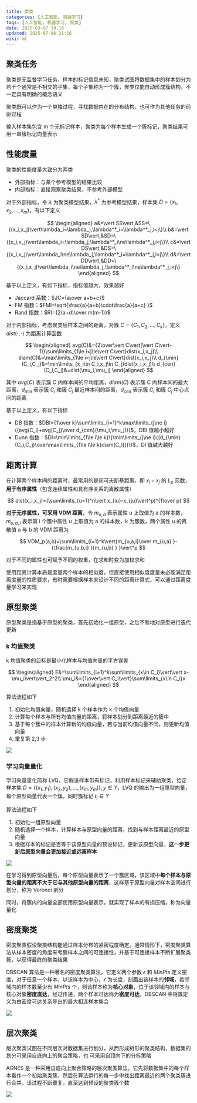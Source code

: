 ```yaml
---
title: 聚类
categories: [人工智能, 机器学习]
tags: [人工智能, 机器学习, 聚类]
date: 2025-03-07 19:10
updated: 2025-07-06 21:16
wiki: ml
---
```

## 聚类任务

聚类是无监督学习任务，样本的标记信息未知，聚类试图将数据集中的样本划分为若干个通常是不相交的子集，每个子集称为一个簇，聚类仅能自动形成簇结构，不一定具有明确的概念语义

聚类既可以作为一个单独过程，寻找数据内在的分布结构，也可作为其他任务的前驱过程

输入样本集包含 m 个无标记样本，聚类为每个样本生成一个簇标记，聚类结果可用一串簇标记向量表示

## 性能度量

聚类的性能度量大致分为两类

- 外部指标：与某个参考模型的结果比较
- 内部指标：直接观察聚类结果，不参考外部模型

对于外部指标，令 $\lambda$ 为聚类模型结果，$\lambda^*$ 为参考模型结果，样本集 $D=\{x_1,x_2,...,x_m\}$，有以下定义

$$
\begin{aligned}
a&=\vert SS\vert,&SS=\{(x_i,x_j)\vert\lambda_i=\lambda_j,\lambda^*_i=\lambda^*_j,i<j\}\\
b&=\vert SD\vert,&SD=\{(x_i,x_j)\vert\lambda_i=\lambda_j,\lambda^*_i\ne\lambda^*_j,i<j\}\\
c&=\vert DS\vert,&DS=\{(x_i,x_j)\vert\lambda_i\ne\lambda_j,\lambda^*_i=\lambda^*_j,i<j\}\\
d&=\vert DD\vert,&DD=\{(x_i,x_j)\vert\lambda_i\ne\lambda_j,\lambda^*_i\ne\lambda^*_j,i<j\}
\end{aligned}
$$

基于以上定义，有如下指标，指标值越大，效果越好

- Jaccard 系数：$JC={a\over a+b+c}$
- FM 指数：$FMI=\sqrt{\frac{a}{a+b}\cdot\frac{a}{a+c} }$
- Rand 指数：$RI={2(a+d)\over m(m-1)}$

对于内部指标，考虑聚类后样本之间的距离，对簇 $C=\{C_1,C_2,...,C_k\}$，定义 $dist(\cdot,\cdot)$ 为距离计算函数

$$
\begin{aligned}
avg(C)&={2\over\vert C\vert(\vert C\vert-1)}\sum\limits_{1\le i<j\le\vert C\vert}dist(x_i,x_j)\\
diam(C)&=\max\limits_{1\le i<j\le\vert C\vert}dist(x_i,x_j)\\
d_{\min}(C_i,C_j)&=\min\limits_{x_i\in C_i,x_j\in C_j}dist(x_i,x_j)\\
d_{cen}(C_i,C_j)&=dist(\mu_i,\mu_j)
\end{aligned}
$$

其中 $avg(C)$ 表示簇 C 内样本间的平均距离，$diam(C)$ 表示簇 C 内样本间的最大距离，$d_\min$ 表示簇 $C_i$ 和簇 $C_j$ 最近样本间的距离，$d_{cen}$ 表示簇 $C_i$ 和簇 $C_j$ 中心点间的距离

基于以上定义，有以下指标

- DB 指数：$DBI={1\over k}\sum\limits_{i=1}^k\max\limits_{j\ne i}({avg(C_i)+avg(C_j)\over d_{cen}(\mu_i,\mu_j)})$，DBI 值越小越好
- Dunn 指数：$DI=\min\limits_{1\le i\le k}\{\min\limits_{j\ne i}({d_{\min}(C_i,C_j)\over\max\limits_{1\le l\le k}diam(C_l)})\}$，DI 值越大越好

## 距离计算

在计算两个样本间的距离时，最常用的是闵可夫斯基距离，即 $x_i-x_j$ 的 $L_p$ 范数，**用于有序属性**（包含连续属性和具有序关系的离散属性）

$$
dist(x_i,x_j)=(\sum\limits_{u=1}^n\vert x_{iu}-x_{ju}\vert^p)^{1\over p}
$$

**对于无序属性，可采用 VDM 距离**，令 $m_{u,a}$ 表示属性 u 上取值为 a 的样本数，$m_{u,a,i}$ 表示第 i 个簇中属性 u 上取值为 a 的样本数，k 为簇数，两个属性 u 的离散值 a 与 b 的 VDM 距离为

$$
VDM_p(a,b)=\sum\limits_{i=1}^k\vert{m_{u,a,i}\over m_{u,a} }-{\frac{m_{u,b,i} }{m_{u,b} } }\vert^p
$$

对于不同的属性也可赋予不同的权重，在求和时变为加权求和

使用距离计算本质是度量两个样本的相似度，但直接使用相似度度量未必能满足距离度量的性质要求，有时需要根据样本来设计不同的距离计算式，可以通过距离度量学习来实现

## 原型聚类

原型聚类是指基于原型的聚类，首先初始化一组原型，之后不断地对原型进行迭代更新

### k 均值聚类

k 均值聚类的目标是最小化样本与均值向量的平方误差

$$
\begin{aligned}
E&=\sum\limits_{i=1}^k\sum\limits_{x\in C_i}\vert\vert x-\mu_i\vert\vert_2^2\\
\mu_i&={1\over\vert C_i\vert}\sum\limits_{x\in C_i}x
\end{aligned}
$$

算法流程如下

1. 初始化均值向量，随机选择 k 个样本作为 k 个均值向量
2. 计算每个样本与所有均值向量的距离，将样本划分到距离最近的簇中
3. 基于每个簇中的样本计算新的均值向量，若与当前均值向量不同，则更新均值向量
4. 重复第 2,3 步

![](https://baymaxam-1309988842.cos.ap-beijing.myqcloud.com/blog/ml-%E8%81%9A%E7%B1%BB%2Fml-%E8%81%9A%E7%B1%BB-1751805960045.png)

### 学习向量量化

学习向量量化简称 LVQ，它假设样本带有标记，利用样本标记来辅助聚类，给定样本集 $D=\{(x_1,y_1),(x_2,y_2),...,(x_m,y_m)\},y\in\Upsilon$，LVQ 的输出为一组原型向量，每个原型向量代表一个簇，同时簇标记 $t_i\in\Upsilon$

算法流程如下

1. 初始化一组原型向量
2. 随机选择一个样本，计算样本与原型向量的距离，找到与样本距离最近的原型向量
3. 根据样本的标记是否等于该原型向量的预设标记，更新该原型向量，**这一步更新后原型向量会更加接近或远离样本**

![](https://baymaxam-1309988842.cos.ap-beijing.myqcloud.com/blog/ml-%E8%81%9A%E7%B1%BB%2Fml-%E8%81%9A%E7%B1%BB-1751805972046.png)

在学习得到原型向量后，每个原型向量表示了一个簇区域，该区域中**每个样本与原型向量的距离不大于它与其他原型向量的距离**，这样基于原型向量对样本空间进行划分，称为 Voronoi 剖分

同时，将簇内的向量全部使用原型向量表示，就实现了样本的有损压缩，称为向量量化

## 密度聚类

密度聚类假设聚类结构能通过样本分布的紧密程度确定。通常情形下，密度聚类算法从样本密度的角度来考察样本之间的可连接性，并基于可连接样本不断扩展聚类簇，以获得最终的聚类结果

DBSCAN 算法是一种著名的密度聚类算法，它定义两个参数 $\epsilon$ 和 $MinPts$ 定义密度，对于任意一个样本，以该样本为中心，$\epsilon$ 为长度，刻画出该样本的**邻域**，若邻域内的样本数至少有 $MinPts$ 个，则该样本称为**核心对象**，位于该邻域内的样本与核心对象**密度直达**，经过传递，两个样本可达称为**密度可达**，DBSCAN 中将簇定义为由密度可达关系导出的最大相连样本集合

![](https://baymaxam-1309988842.cos.ap-beijing.myqcloud.com/blog/ml-%E8%81%9A%E7%B1%BB%2Fml-%E8%81%9A%E7%B1%BB-1751805981582.png)

## 层次聚类

层次聚类试图在不同层次对数据集进行划分，从而形成树形的聚类结构，数据集的划分可采用自底向上的聚合策略，也 可采用自顶向下的分拆策略

AGNES 是一种采用自底向上聚合策略的层次聚类算法。它先将数据集中的每个样本看作一个初始聚类簇，然后在算法运行的每一步中找出距离最近的两个聚类簇进行合并，该过程不断重复，直至达到预设的聚类簇个数

![](https://baymaxam-1309988842.cos.ap-beijing.myqcloud.com/blog/ml-%E8%81%9A%E7%B1%BB%2Fml-%E8%81%9A%E7%B1%BB-1751805991697.png)

